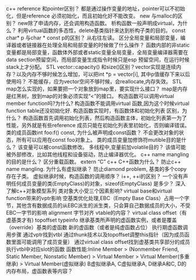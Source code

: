 c++ reference 和pointer区别？
都是通过操作变量的地址，pointer可以不初始化，但是reference 必须初始化，而且初始化好不能改变。
new 与malloc的区别？
new除了申请内存，还会调用构造函数。
析构函数一般声明成virtual，为什么？
利用virtual函数的多态性，delete基类指针来达到析构子类的目的。
const char* p 与char * const p的区别？
从右往左读。
区分全局变量和局部变量，编译器或者链接器在处理全局和局部变量的时候做了什么操作？
函数内部的非static变量都是局部变量，函数体外部或者static变量全局变量，全局变量编译器需要在data section预留空间，而局部变量生成指令时候只是esp 预留空间，在运行时候stack上才分配。
STL vector::capacity() 和size()区别？vector实现是连续内存？以及内存不够时候怎么增加，可以把int *p = vector[i], 其中p值缓存下来以后使用吗？
不能缓存，应为vector空间不够时候，会reallocate,内存失效。
STL map怎么实现的，如果要把一个对象放到map里，要实现什么接口？
map是内存是红黑树，放到map的对象必须实现“<”的接口。
构造函数可以调用virtual member function吗?为什么?
构造函数不能调用virtual 函数,因为这个时候virtual function table还没初始化好.
构造函数实现时，有函数体和初始化列表 区别，为什么？
构造函数首先调用初始化列表，然后构造函数主体，初始化列表第一为了性能，另外就是有些reference 成员只能在初始化列表里初始化，否则编译错误。
类的成员函数int foo:f() const, 为什么被声明成const函数？
不会更改对象的状态，所有可以应用在const foo对象上。
类的成员变量加修饰符mutible目的是什么？
该变量可以被const函数修改。
多线程中,变量前加volatile目的？
该值可能被外部修改，比如其他线程和设备驱动，防止编译器优化。
c++ name mangling的目的是什么？
区分重载函数。
extern “C” c++ C++函数为什么？
防止c++ name mangling.
为什么有虚拟继承？
防止diamond problem, 基类的多个copy存在子类。
虚拟继承时候，构造函数的调用顺序？
i++, ++i的区别？
一个没有声明任何成员变量的类(EmptyClass)的对象，sizeof(EmptyClass) 是多少？
深入了解c++对象模型系列
类对象大小受三个因素影响?
virtual base和virtual function带来的vptr影响
空基类优化处理,EBC（Empty Base Class）占用一个字节，其他含有数据成员的从EBC派生的派生类，只会算自己数据成员的大小，不受EBC一字节的影响
alignment 字节对齐
vtable的内容？
virtual class offset（有虚基类才有)
topoffset
typeinfo
继承基类所声明的虚函数实例，或者是覆盖（override）基类的虚函数
新的虚函数（或者是纯虚函数占位）
执行期虚函数调用步骤
通过vptr找到vtbl
通过thunk技术以及topoffset调整this指针（因为成员函数里面可能调用了成员变量）
通过virtual class offset找到虚基类共享部分的成员
执行vtbl中对应slot的函数
函数性能:Inline Member > (Nonmember Friend, Static Member, Nonstatic Member) > Virtual Member > Virtual Member(多重继承) > Virtual Member(虚拟继承)
B虚拟继承A, C虚拟继承A, D继承A和C, D的内存布局，虚函数表等内容？
